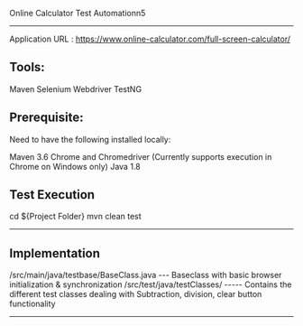 Online Calculator Test Automationn5
*********************************
Application URL : https://www.online-calculator.com/full-screen-calculator/

Tools:
---------
Maven
Selenium Webdriver
TestNG

Prerequisite:
----------------------
Need to have the following installed locally:

Maven 3.6
Chrome and Chromedriver (Currently supports execution in Chrome on Windows only)
Java 1.8

Test Execution
----------------------
cd ${Project Folder}
mvn clean test

________________________________________________________________________________________________________________________
Implementation
----------------------
/src/main/java/testbase/BaseClass.java   --- Baseclass with basic browser initialization & synchronization
/src/test/java/testClasses/   ----- Contains the different test classes dealing with Subtraction, division, clear button functionality
___________________________________________________________________________________________________________________________

